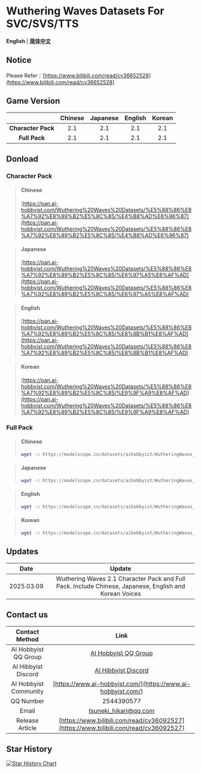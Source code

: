 # Wuthering Waves Datasets For SVC/SVS/TTS
**English** | [**简体中文**](./README_CN.md)

## Notice

Please Refer：[https://www.bilibili.com/read/cv36652528](https://www.bilibili.com/read/cv36652528)

## Game Version

|                          | Chinese | Japanese | English | Korean |
| :----------------------: | :--: | :--: | :--: | :--: |
| **Character Pack** | 2.1  | 2.1  | 2.1  | 2.1  |
|  **Full Pack**  | 2.1  | 2.1  | 2.1  | 2.1  |

## Donload
### Character Pack

>#### Chinese
>[https://pan.ai-hobbyist.com/Wuthering%20Waves%20Datasets/%E5%88%86%E8%A7%92%E8%89%B2%E5%8C%85/%E4%B8%AD%E6%96%87](https://pan.ai-hobbyist.com/Wuthering%20Waves%20Datasets/%E5%88%86%E8%A7%92%E8%89%B2%E5%8C%85/%E4%B8%AD%E6%96%87)

>#### Japanese
>[https://pan.ai-hobbyist.com/Wuthering%20Waves%20Datasets/%E5%88%86%E8%A7%92%E8%89%B2%E5%8C%85/%E6%97%A5%E8%AF%AD](https://pan.ai-hobbyist.com/Wuthering%20Waves%20Datasets/%E5%88%86%E8%A7%92%E8%89%B2%E5%8C%85/%E6%97%A5%E8%AF%AD)

>#### English
>[https://pan.ai-hobbyist.com/Wuthering%20Waves%20Datasets/%E5%88%86%E8%A7%92%E8%89%B2%E5%8C%85/%E8%8B%B1%E8%AF%AD](https://pan.ai-hobbyist.com/Wuthering%20Waves%20Datasets/%E5%88%86%E8%A7%92%E8%89%B2%E5%8C%85/%E8%8B%B1%E8%AF%AD)

>#### Korean
>[https://pan.ai-hobbyist.com/Wuthering%20Waves%20Datasets/%E5%88%86%E8%A7%92%E8%89%B2%E5%8C%85/%E9%9F%A9%E8%AF%AD](https://pan.ai-hobbyist.com/Wuthering%20Waves%20Datasets/%E5%88%86%E8%A7%92%E8%89%B2%E5%8C%85/%E9%9F%A9%E8%AF%AD)

### Full Pack
>#### Chinese
> ```bash 
>wget -c https://modelscope.cn/datasets/aihobbyist/WutheringWaves_Dataset/resolve/master/WutheringWaves2.1_CN.7z
>```

>#### Japanese
> ```bash 
>wget -c https://modelscope.cn/datasets/aihobbyist/WutheringWaves_Dataset/resolve/master/WutheringWaves2.1_JP.7z
>```

>#### English
> ```bash 
>wget -c https://modelscope.cn/datasets/aihobbyist/WutheringWaves_Dataset/resolve/master/WutheringWaves2.1_EN.7z
>```

>#### Korean
> ```bash 
>wget -c https://modelscope.cn/datasets/aihobbyist/WutheringWaves_Dataset/resolve/master/WutheringWaves2.1_KR.7z
>```

## Updates

|    Date    |                 Update                  |
| :--------: | :---------------------------------------: |
| 2025.03.09 | Wuthering Waves 2.1 Character Pack and Full Pack. Include Chinese, Japanese, English and Korean Voices|


## Contact us

|      Contact Method      |                            Link                            |
| :----------------: | :----------------------------------------------------------: |
| AI Hobbyist QQ Group	 | [AI Hobbyist QQ Group	](https://qm.qq.com/q/Ii0OLQTF2U) |
| AI Hibbyist Discord | [AI Hibbyist Discord](https://discord.gg/eGzeMgYSPD) |
|   AI Hobbyist Community  | [https://www.ai-hobbyist.com/](https://www.ai-hobbyist.com/) |
|         QQ Number         |                          2544390577                          |
|        Email        |                    tsuneki_hikari@qq.com                     |
|        Release Article        |                    [https://www.bilibili.com/read/cv36092527](https://www.bilibili.com/read/cv36092527)                     |

## Star History

[![Star History Chart](https://api.star-history.com/svg?repos=AI-Hobbyist/WutheringWaves_Datasets&type=Date)](https://star-history.com/#AI-Hobbyist/WutheringWaves_Datasets&Date)
